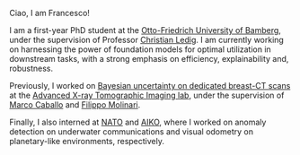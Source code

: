 Ciao, I am Francesco!

I am a first-year PhD student at the [Otto-Friedrich University of Bamberg][uni-bamberg], under the supervision of Professor [Christian Ledig][cl]. I am currently working on harnessing the power of foundation models for optimal utilization in downstream tasks, with a strong emphasis on efficiency, explainability and, robustness.

Previously, I worked on [Bayesian uncertainty on dedicated breast-CT scans][thesis] at the [Advanced X-ray Tomographic Imaging lab][axti], under the supervision of [Marco Caballo][mc] and [Filippo Molinari][fm].

Finally, I also interned at [NATO][nato] and [AIKO][aiko], where I worked on anomaly detection on underwater communications and visual odometry on planetary-like environments, respectively.


[uni-bamberg]: https://www.uni-bamberg.de/en/ai/chair-of-explainable-machine-learning/
[cl]: http://www.christianledig.com/
[thesis]: assets/pdf/SummaryMScThesis.pdf
[axti]: http://axti.radboudimaging.nl/index.php/Home
[mc]: https://scholar.google.com/citations?user=C6l5Es8AAAAJ&hl=en
[fm]: https://scholar.google.com.sg/citations?user=ttbUYiQAAAAJ&hl=en
[nato]: https://www.sto.nato.int/
[aiko]: https://aikospace.com/
